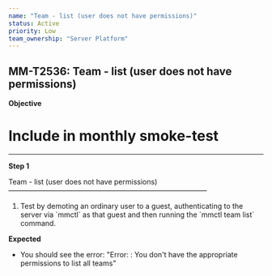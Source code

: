 ```yaml
---
name: "Team - list (user does not have permissions)"
status: Active
priority: Low
team_ownership: "Server Platform"
---
```


## MM-T2536: Team - list (user does not have permissions)

**Objective**

# Include in monthly smoke-test

---

**Step 1**

Team - list (user does not have permissions)\
————————————————————————————

1. Test by demoting an ordinary user to a guest, authenticating to the server via \`mmctl\` as that guest and then running the \`mmctl team list\` command.

**Expected**

- You should see the error: "Error: : You don't have the appropriate permissions to list all teams"
